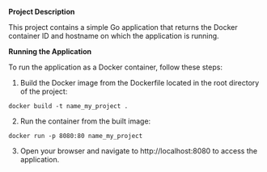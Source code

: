 **Project Description**  

This project contains a simple Go application that returns the Docker container ID and hostname on which the application is running.  


**Running the Application**  

To run the application as a Docker container, follow these steps:  

1. Build the Docker image from the Dockerfile located in the root directory of the project:  

`docker build -t name_my_project .`  

2. Run the container from the built image:  

`docker run -p 8080:80 name_my_project`  

3. Open your browser and navigate to http://localhost:8080 to access the application.



